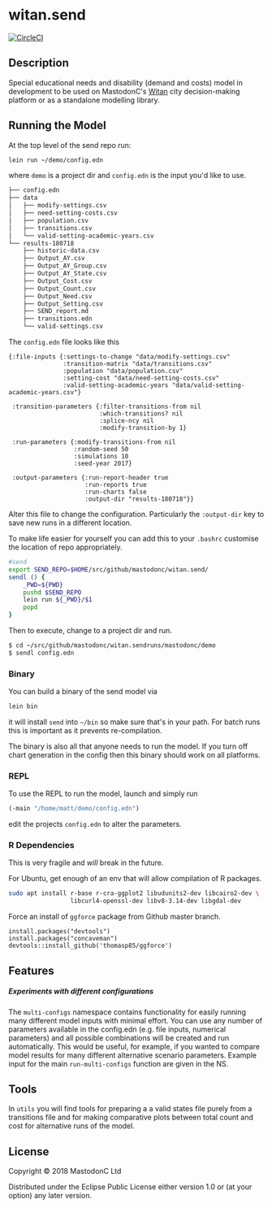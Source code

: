 # witan.send

[![CircleCI](https://circleci.com/gh/MastodonC/witan.send.svg?style=svg)](https://circleci.com/gh/MastodonC/witan.send)

## Description

Special educational needs and disability (demand and costs) model in development to be used on MastodonC's [Witan](http://www.mastodonc.com/products/witan/) city decision-making platform or as a standalone modelling library.

## Running the Model

At the top level of the send repo run:

``` bash
lein run ~/demo/config.edn
```

where `demo` is a project dir and `config.edn` is the input you'd like to use.

``` bash
├── config.edn
├── data
│   ├── modify-settings.csv
│   ├── need-setting-costs.csv
│   ├── population.csv
│   ├── transitions.csv
│   └── valid-setting-academic-years.csv
└── results-180718
    ├── historic-data.csv
    ├── Output_AY.csv
    ├── Output_AY_Group.csv
    ├── Output_AY_State.csv
    ├── Output_Cost.csv
    ├── Output_Count.csv
    ├── Output_Need.csv
    ├── Output_Setting.csv
    ├── SEND_report.md
    ├── transitions.edn
    └── valid-settings.csv
```

The `config.edn` file looks like this

``` edn
{:file-inputs {:settings-to-change "data/modify-settings.csv" 
               :transition-matrix "data/transitions.csv" 
               :population "data/population.csv"
               :setting-cost "data/need-setting-costs.csv" 
               :valid-setting-academic-years "data/valid-setting-academic-years.csv"}

 :transition-parameters {:filter-transitions-from nil
                         :which-transitions? nil
                         :splice-ncy nil
                         :modify-transition-by 1}

 :run-parameters {:modify-transitions-from nil
                  :random-seed 50
                  :simulations 10
                  :seed-year 2017}

 :output-parameters {:run-report-header true
                     :run-reports true
                     :run-charts false
                     :output-dir "results-180718"}}
```

Alter this file to change the configuration. Particularly the
`:output-dir` key to save new runs in a different location.

To make life easier for yourself you can add this to your `.bashrc`
customise the location of repo appropriately.

``` bash
#send
export SEND_REPO=$HOME/src/github/mastodonc/witan.send/
sendl () {
    _PWD=${PWD}
    pushd $SEND_REPO
    lein run ${_PWD}/$1
    popd
}
```

Then to execute, change to a project dir and run.

``` bash
$ cd ~/src/github/mastodonc/witan.sendruns/mastodonc/demo
$ sendl config.edn
```

### Binary

You can build a binary of the send model via

``` bash
lein bin
```

it will install `send` into `~/bin` so make sure that's in your
path. For batch runs this is important as it prevents re-compilation.

The binary is also all that anyone needs to run the model.  If you
turn off chart generation in the config then this binary should work
on all platforms.


### REPL

To use the REPL to run the model, launch and simply run

``` clojure
(-main "/home/matt/demo/config.edn")
```

edit the projects `config.edn` to alter the parameters.

### R Dependencies

This is very fragile and *will* break in the future.

For Ubuntu, get enough of an env that will allow compilation of R
packages.

``` bash
sudo apt install r-base r-cra-ggplot2 libudunits2-dev libcairo2-dev \
                 libcurl4-openssl-dev libv8-3.14-dev libgdal-dev
```

Force an install of `ggforce` package from Github master branch.

``` rscript
install.packages("devtools")
install.packages("concaveman")
devtools::install_github('thomasp85/ggforce')
```
## Features

##### Experiments with different configurations

The `multi-configs` namespace contains functionality for easily running many different model
inputs with minimal effort. You can use any number of parameters available in the 
config.edn (e.g. file inputs, numerical parameters) and all possible combinations will be created 
and  run automatically. This would be useful, for example, if you wanted to compare model results 
for many different alternative scenario parameters. Example input for the main `run-multi-configs` 
function are given in the NS.

## Tools
 
 In `utils` you will find tools for preparing a a valid states file purely from a transitions file and for making comparative plots between total count and cost for alternative runs of the model.

## License

Copyright © 2018 MastodonC Ltd

Distributed under the Eclipse Public License either version 1.0 or (at
your option) any later version.
